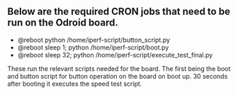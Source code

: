 ## Below are the required CRON jobs that need to be run on the Odroid board.

* @reboot python /home/iperf-script/button_script.py
* @reboot sleep 1; python /home/iperf-script/boot.py
* @reboot sleep 32; python /home/iperf-script/execute_test_final.py

These run the relevant scripts needed for the board. The first being the boot and button script for button operation on the board on boot up. 30 seconds after booting it executes the speed test script.
